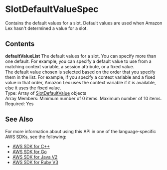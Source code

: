 # SlotDefaultValueSpec<a name="API_SlotDefaultValueSpec"></a>

Contains the default values for a slot\. Default values are used when Amazon Lex hasn't determined a value for a slot\.

## Contents<a name="API_SlotDefaultValueSpec_Contents"></a>

 **defaultValueList**   <a name="lex-Type-SlotDefaultValueSpec-defaultValueList"></a>
The default values for a slot\. You can specify more than one default\. For example, you can specify a default value to use from a matching context variable, a session attribute, or a fixed value\.  
The default value chosen is selected based on the order that you specify them in the list\. For example, if you specify a context variable and a fixed value in that order, Amazon Lex uses the context variable if it is available, else it uses the fixed value\.  
Type: Array of [SlotDefaultValue](API_SlotDefaultValue.md) objects  
Array Members: Minimum number of 0 items\. Maximum number of 10 items\.  
Required: Yes

## See Also<a name="API_SlotDefaultValueSpec_SeeAlso"></a>

For more information about using this API in one of the language\-specific AWS SDKs, see the following:
+  [ AWS SDK for C\+\+](https://docs.aws.amazon.com/goto/SdkForCpp/lex-models-2017-04-19/SlotDefaultValueSpec) 
+  [ AWS SDK for Go](https://docs.aws.amazon.com/goto/SdkForGoV1/lex-models-2017-04-19/SlotDefaultValueSpec) 
+  [ AWS SDK for Java V2](https://docs.aws.amazon.com/goto/SdkForJavaV2/lex-models-2017-04-19/SlotDefaultValueSpec) 
+  [ AWS SDK for Ruby V3](https://docs.aws.amazon.com/goto/SdkForRubyV3/lex-models-2017-04-19/SlotDefaultValueSpec) 
